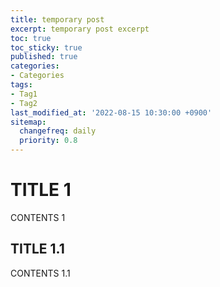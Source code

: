 ```yaml
---
title: temporary post
excerpt: temporary post excerpt
toc: true
toc_sticky: true
published: true
categories:
- Categories
tags:
- Tag1
- Tag2
last_modified_at: '2022-08-15 10:30:00 +0900'
sitemap:
  changefreq: daily
  priority: 0.8
---
```


# TITLE 1

CONTENTS 1

## TITLE 1.1

CONTENTS 1.1
